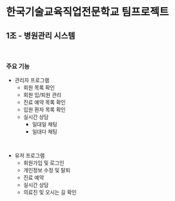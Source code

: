# 한국기술교육직업전문학교 팀프로젝트
## 1조 - 병원관리 시스템

<br/>

### 주요 기능
  * 관리자 프로그램
    * 회원 목록 확인
    * 회원 입/퇴원 관리
    * 진료 예약 목록 확인
    * 입원 환자 목록 확인
    * 실시간 상담
      * 일대일 채팅
      * 일대다 채팅
<br/>

  * 유저 프로그램
    * 회원가입 및 로그인
    * 개인정보 수정 및 탈퇴
    * 진료 예약
    * 실시간 상담
    * 의료진 및 오시는 길 확인
